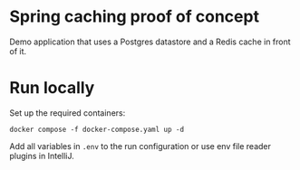 # Spring caching proof of concept

Demo application that uses a Postgres datastore and a Redis cache in front of it.

# Run locally

Set up the required containers:

```
docker compose -f docker-compose.yaml up -d
```

Add all variables in `.env` to the run configuration or use env file reader plugins in IntelliJ.